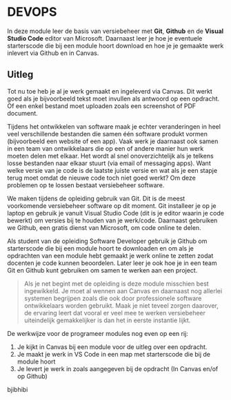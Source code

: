 # DEVOPS

In deze module leer de basis van versiebeheer met **Git**, **Github** en de **Visual Studio Code** editor van Microsoft. Daarnaast leer je hoe je eventuele starterscode die bij een module hoort download en hoe je je gemaakte werk inlevert via Github en in Canvas.

## Uitleg

Tot nu toe heb je al je werk gemaakt en ingeleverd via Canvas. Dit werkt goed als je bijvoorbeeld tekst moet invullen als antwoord op een opdracht. Of een enkel bestand moet uploaden zoals een screenshot of PDF document. 

Tijdens het ontwikkelen van software maak je echter veranderingen in heel veel verschillende bestanden die samen één software produkt vormen (bijvoorbeeld een website of een app). Vaak werk je daarnaast ook samen in een team van ontwikkelaars die op een of andere manier hun werk moeten delen met elkaar. Het wordt al snel onoverzichtelijk als je telkens losse bestanden naar elkaar stuurt (via email of messaging apps). Want welke versie van je code is de laatste juiste versie en wat als je een stapje terug moet omdat de nieuwe code toch niet goed werkt? Om deze problemen op te lossen bestaat versiebeheer software.

We maken tijdens de opleiding gebruik van Git. Dit is de meest voorkomende versiebeheer software op dit moment. Git installeer je op je laptop en gebruik je vanuit Visual Studio Code (dit is je editor waarin je code bewerkt) om versies bij te houden van je werk/code. Daarnaast gebruiken we Github, een gratis dienst van Microsoft, om code online te delen.

Als student van de opleiding Software Developer gebruik je Github om starterscode die bij een module hoort te downloaden en om als je opdrachten van een module hebt gemaakt je werk online te zetten zodat docenten je code kunnen beoordelen. Later leer je ook hoe je in een team Git en Github kunt gebruiken om samen te werken aan een project.

> Als je net begint met de opleiding is deze module misschien best ingewikkeld. Je moet al wennen aan Canvas en daarnaast nog allerlei systemen begrijpen zoals die ook door professionele software ontwikkelaars worden gebruikt. Maak je niet teveel zorgen daarover, de ervaring leert dat vooral er veel mee te werken versiebeheer uiteindelijk gemakkelijker is dan het in eerste instantie lijkt.

De werkwijze voor de programeer modules nog even op een rij:
1. Je kijkt in Canvas bij een module voor de uitleg over een opdracht.
2. Je maakt je werk in VS Code in een map met starterscode die bij de module hoort
3. Je levert je werk in zoals aangegeven bij de opdracht (In Canvas en/of op Github)


 bjibhibi
